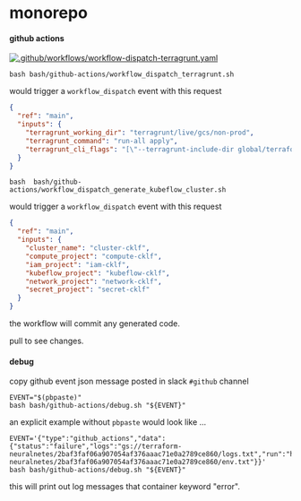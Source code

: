 # monorepo

#### github actions

[![.github/workflows/workflow-dispatch-terragrunt.yaml](https://github.com/neuralnetes/monorepo/actions/workflows/workflow-dispatch-terragrunt.yaml/badge.svg)](https://github.com/neuralnetes/monorepo/actions/workflows/workflow-dispatch-terragrunt.yaml)

```shell script
bash bash/github-actions/workflow_dispatch_terragrunt.sh
```

would trigger a `workflow_dispatch` event with this request

```json
{
  "ref": "main",
  "inputs": {
    "terragrunt_working_dir": "terragrunt/live/gcs/non-prod",
    "terragrunt_command": "run-all apply",
    "terragrunt_cli_flags": "[\"--terragrunt-include-dir global/terraform/**/**\",\"--terragrunt-include-dir global/iam/**/**\",\"--terragrunt-include-dir global/secret/**/**\",\"--terragrunt-include-dir global/network/**/**\",\"--terragrunt-include-dir global/data/**/**\",\"--terragrunt-include-dir global/compute/**/**\",\"--terragrunt-include-dir us-central1/network/**/**\",\"--terragrunt-include-dir us-central1/data/**/**\",\"--terragrunt-include-dir us-central1/compute/**/**\"]"
  }
}
```

```shell script
bash  bash/github-actions/workflow_dispatch_generate_kubeflow_cluster.sh
```

would trigger a `workflow_dispatch` event with this request

```json
{
  "ref": "main",
  "inputs": {
    "cluster_name": "cluster-cklf",
    "compute_project": "compute-cklf",
    "iam_project": "iam-cklf",
    "kubeflow_project": "kubeflow-cklf",
    "network_project": "network-cklf",
    "secret_project": "secret-cklf"
  }
}
```

the workflow will commit any generated code.

pull to see changes.


#### debug

copy github event json message posted in slack `#github` channel

```shell script
EVENT="$(pbpaste)"
bash bash/github-actions/debug.sh "${EVENT}"
```

an explicit example without `pbpaste` would look like ...

```shell script
EVENT='{"type":"github_actions","data":{"status":"failure","logs":"gs://terraform-neuralnetes/2baf3faf06a907054af376aaac71e0a2789ce860/logs.txt","run":"https://github.com/neuralnetes/monorepo/actions/runs/889505371","env":"gs://terraform-neuralnetes/2baf3faf06a907054af376aaac71e0a2789ce860/env.txt"}}'
bash bash/github-actions/debug.sh "${EVENT}"
```

this will print out log messages that container keyword "error".
